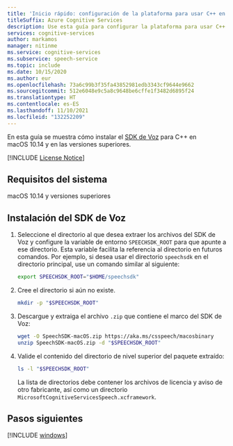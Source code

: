 ```yaml
---
title: 'Inicio rápido: configuración de la plataforma para usar C++ en macOS con el SDK de Voz: servicio de voz'
titleSuffix: Azure Cognitive Services
description: Use esta guía para configurar la plataforma para usar C++ en macOS con el SDK del servicio de voz.
services: cognitive-services
author: markamos
manager: nitinme
ms.service: cognitive-services
ms.subservice: speech-service
ms.topic: include
ms.date: 10/15/2020
ms.author: eur
ms.openlocfilehash: 73a6c99b3f35fa43852981edb3343cf9644e9662
ms.sourcegitcommit: 512e6048e9c5a8c9648be6cffe1f3482d6895f24
ms.translationtype: HT
ms.contentlocale: es-ES
ms.lasthandoff: 11/10/2021
ms.locfileid: "132252209"
---
```

En esta guía se muestra cómo instalar el [SDK de Voz](~/articles/cognitive-services/speech-service/speech-sdk.md) para C++ en macOS 10.14 y en las versiones superiores.

[!INCLUDE [License Notice](~/includes/cognitive-services-speech-service-license-notice.md)]

## <a name="system-requirements"></a>Requisitos del sistema

macOS 10.14 y versiones superiores

## <a name="install-speech-sdk"></a>Instalación del SDK de Voz

1. Seleccione el directorio al que desea extraer los archivos del SDK de Voz y configure la variable de entorno `SPEECHSDK_ROOT` para que apunte a ese directorio. Esta variable facilita la referencia al directorio en futuros comandos. Por ejemplo, si desea usar el directorio `speechsdk` en el directorio principal, use un comando similar al siguiente:

   ```sh
   export SPEECHSDK_ROOT="$HOME/speechsdk"
   ```

1. Cree el directorio si aún no existe.

   ```sh
   mkdir -p "$SPEECHSDK_ROOT"
   ```

1. Descargue y extraiga el archivo `.zip` que contiene el marco del SDK de Voz:

   ```sh
   wget -O SpeechSDK-macOS.zip https://aka.ms/csspeech/macosbinary
   unzip SpeechSDK-macOS.zip -d "$SPEECHSDK_ROOT"
   ```

1. Valide el contenido del directorio de nivel superior del paquete extraído:

   ```sh
   ls -l "$SPEECHSDK_ROOT"
   ```

   La lista de directorios debe contener los archivos de licencia y aviso de otro fabricante, así como un directorio `MicrosoftCognitiveServicesSpeech.xcframework`.

## <a name="next-steps"></a>Pasos siguientes

[!INCLUDE [windows](../quickstart-list.md)]
